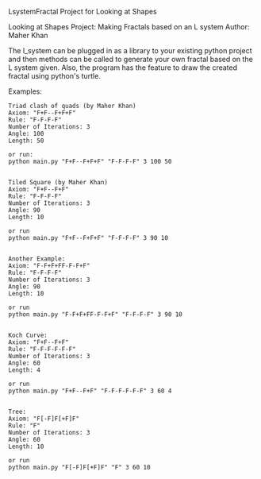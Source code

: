 LsystemFractal
Project for Looking at Shapes

Looking at Shapes
Project: Making Fractals based on an L system
Author: Maher Khan 

The l_system can be plugged in as a library to your existing python project and then methods can be called to generate your own fractal based on the L system given. Also, the program has the feature to draw the created fractal using python's turtle.

  Examples:

    Triad clash of quads (by Maher Khan)
    Axiom: "F+F--F+F+F"
    Rule: "F-F-F-F"
    Number of Iterations: 3
    Angle: 100
    Length: 50
   
    or run:
    python main.py "F+F--F+F+F" "F-F-F-F" 3 100 50


    Tiled Square (by Maher Khan)
    Axiom: "F+F--F+F"
    Rule: "F-F-F-F"
    Number of Iterations: 3
    Angle: 90
    Length: 10
    
    or run
    python main.py "F+F--F+F+F" "F-F-F-F" 3 90 10

    
    Another Example:
    Axiom: "F-F+F+FF-F-F+F"
    Rule: "F-F-F-F"
    Number of Iterations: 3
    Angle: 90
    Length: 10
    
    or run
    python main.py "F-F+F+FF-F-F+F" "F-F-F-F" 3 90 10

    
    Koch Curve:
    Axiom: "F+F--F+F"
    Rule: "F-F-F-F-F-F"
    Number of Iterations: 3
    Angle: 60
    Length: 4
    
    or run
    python main.py "F+F--F+F" "F-F-F-F-F-F" 3 60 4
    
    
    Tree:
    Axiom: "F[-F]F[+F]F"
    Rule: "F"
    Number of Iterations: 3
    Angle: 60
    Length: 10
    
    or run
    python main.py "F[-F]F[+F]F" "F" 3 60 10
